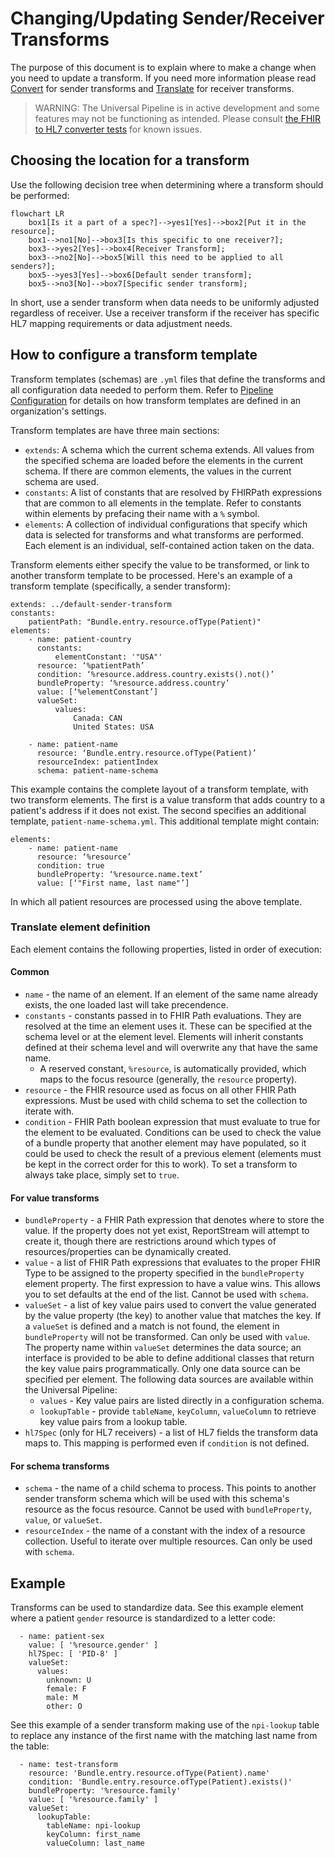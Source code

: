 # Changing/Updating Sender/Receiver Transforms

The purpose of this document is to explain where to make a change when you 
need to update a transform. If you need more information please read 
[Convert](../../universal-pipeline/convert.md) for sender transforms and
[Translate](../../universal-pipeline/translate.md) for receiver transforms.

> WARNING: The Universal Pipeline is in active development and some features may not be functioning as intended. 
> Please consult [the FHIR to HL7 converter tests](/prime-router/src/test/kotlin/fhirengine/translation/hl7/FhirToHl7ConverterTests.kt) for known issues.

## Choosing the location for a transform

Use the following decision tree when determining where a transform should be performed: 

```mermaid
flowchart LR
    box1[Is it a part of a spec?]-->yes1[Yes]-->box2[Put it in the resource];
    box1-->no1[No]-->box3[Is this specific to one receiver?];
    box3-->yes2[Yes]-->box4[Receiver Transform];
    box3-->no2[No]-->box5[Will this need to be applied to all senders?];
    box5-->yes3[Yes]-->box6[Default sender transform];
    box5-->no3[No]-->box7[Specific sender transform];
```

In short, use a sender transform when data needs to be uniformly adjusted regardless of receiver.
Use a receiver transform if the receiver has specific HL7 mapping requirements or data adjustment needs.

## How to configure a transform template

Transform templates (schemas) are `.yml` files that define the transforms and all configuration data needed to perform 
them. Refer to [Pipeline Configuration](../universal-pipeline-configuration.md) for details on how transform templates
are defined in an organization's settings.

Transform templates are have three main sections:
* `extends`: A schema which the current schema extends. All values from the specified schema are loaded before the
  elements in the current schema. If there are common elements, the values in the current schema are used.
* `constants`: A list of constants that are resolved by FHIRPath expressions that are common to all elements in the
  template. Refer to constants within elements by prefacing their name with a `%` symbol.
* `elements`: A collection of individual configurations that specify which data is selected for transforms and what 
  transforms are performed. Each element is an individual, self-contained action taken on the data.

Transform elements either specify the value to be transformed, or link to another transform template to be processed.
Here's an example of a transform template (specifically, a sender transform):

```
extends: ../default-sender-transform
constants:
    patientPath: "Bundle.entry.resource.ofType(Patient)"
elements:
    - name: patient-country
      constants:
          elementConstant: '"USA"'
      resource: ‘%patientPath’
      condition: ‘%resource.address.country.exists().not()’
      bundleProperty: ‘%resource.address.country’
      value: [‘%elementConstant’]
      valueSet:
          values:
              Canada: CAN
              United States: USA
              
    - name: patient-name
      resource: ‘Bundle.entry.resource.ofType(Patient)’
      resourceIndex: patientIndex
      schema: patient-name-schema
```

This example contains the complete layout of a transform template, with two transform elements. The first is a value
transform that adds country to a patient's address if it does not exist. The second specifies an additional template, 
`patient-name-schema.yml`. This additional template might contain:

```
elements:
    - name: patient-name
      resource: ‘%resource’
      condition: true
      bundleProperty: ‘%resource.name.text’
      value: [‘"First name, last name"’]
```

In which all patient resources are processed using the above template.

### Translate element definition

Each element contains the following properties, listed in order of execution:

#### Common

- `name` - the name of an element. If an element of the same name already exists,
  the one loaded last will take precendence.
- `constants` - constants passed in to FHIR Path evaluations. They are resolved at the time
  an element uses it. These can be specified at the schema level or at the element level. Elements will inherit
  constants defined at their schema level and will overwrite any that have the same name.
  - A reserved constant, `%resource`, is automatically provided, which maps to the focus resource
    (generally, the `resource` property).
- `resource` - the FHIR resource used as focus on all other FHIR Path expressions. Must
  be used with child schema to set the collection to iterate with.
- `condition` - FHIR Path boolean expression that must evaluate to true for the element to
  be evaluated. Conditions can be used to check the value of a bundle property that
  another element may have populated, so it could be used to check the result of a
  previous element (elements must be kept in the correct order for this to work).
  To set a transform to always take place, simply set to `true`.

#### For value transforms

- `bundleProperty` - a FHIR Path expression that denotes where to store the value. If the property does not yet exist,
  ReportStream will attempt to create it, though there are restrictions around which types of resources/properties can
  be dynamically created.
- `value` - a list of FHIR Path expressions that evaluates to the proper FHIR Type to be
  assigned to the property specified in the `bundleProperty` element property. The first expression to
  have a value wins. This allows you to set defaults at the end of the list. Cannot be used with `schema`.
- `valueSet` - a list of key value pairs used to convert the value generated by the value property (the key)
  to another value that matches the key. If a `valueSet` is defined and a match is not found, the element in
  `bundleProperty` will not be transformed. Can only be used with `value`. The property name within `valueSet`
  determines the data source; an interface is provided to be able to define additional classes that return the key
  value pairs programmatically. Only one data source can be specified per element.
  The following data sources are available within the Universal Pipeline:
    - `values` - Key value pairs are listed directly in a configuration schema.
    - `lookupTable` - provide `tableName`, `keyColumn`, `valueColumn` to retrieve key value pairs from a lookup table.
- `hl7Spec` (only for HL7 receivers) - a list of HL7 fields the transform data maps to. This mapping is performed even
   if `condition` is not defined.

#### For schema transforms
 
- `schema` - the name of a child schema to process. This points to another sender transform schema which will be used
  with this schema's resource as the focus resource. Cannot be used with `bundleProperty`, `value`, or `valueSet`.
- `resourceIndex` - the name of a constant with the index of a resource collection. Useful to
  iterate over multiple resources. Can only be used with `schema`.

## Example



Transforms can be used to standardize data. See this example element where a patient `gender` resource is standardized
to a letter code:

```
  - name: patient-sex
    value: [ '%resource.gender' ]
    hl7Spec: [ 'PID-8' ]
    valueSet:
      values:
        unknown: U
        female: F
        male: M
        other: O
```

See this example of a sender transform making use of the `npi-lookup` table to replace any instance of the first name
with the matching last name from the table:

```
  - name: test-transform
    resource: 'Bundle.entry.resource.ofType(Patient).name'
    condition: 'Bundle.entry.resource.ofType(Patient).exists()'
    bundleProperty: '%resource.family'
    value: [ '%resource.family' ]
    valueSet:
      lookupTable:
        tableName: npi-lookup
        keyColumn: first_name
        valueColumn: last_name
```

